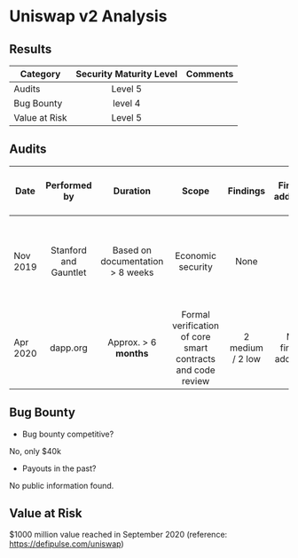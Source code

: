 # Uniswap v2 Analysis

## Results
| Category    | Security Maturity Level  | Comments    |
| ------------- |:-------------:|:-------------:|
| Audits |       Level 5         |           |         
| Bug Bounty |      level 4          |           |      
| Value at Risk |   Level 5             |           |      

## Audits
| Date | Performed by  |  Duration  |  Scope |  Findings  | Findings addressed | Summary | Major changes since audit |  
| ------------- |:-------------:| :-------------:| :-------------:| :-------------:| :-------------:|:-------------:|:-------------:|
| Nov 2019  | Stanford and Gauntlet  |  Based on documentation > 8 weeks   |  Economic security | None |  | Simulations show that theoretical properties hold under different market conditions |  |
|  Apr 2020 |  dapp.org | Approx. > 6 **months**   |  Formal verification of core smart contracts and code review |  2 medium / 2 low|  Most findings addressed |  |  |




## Bug Bounty
 - Bug bounty competitive?

No, only $40k

 - Payouts in the past?

No public information found.

## Value at Risk
$1000 million value reached in September 2020 (reference: https://defipulse.com/uniswap)
